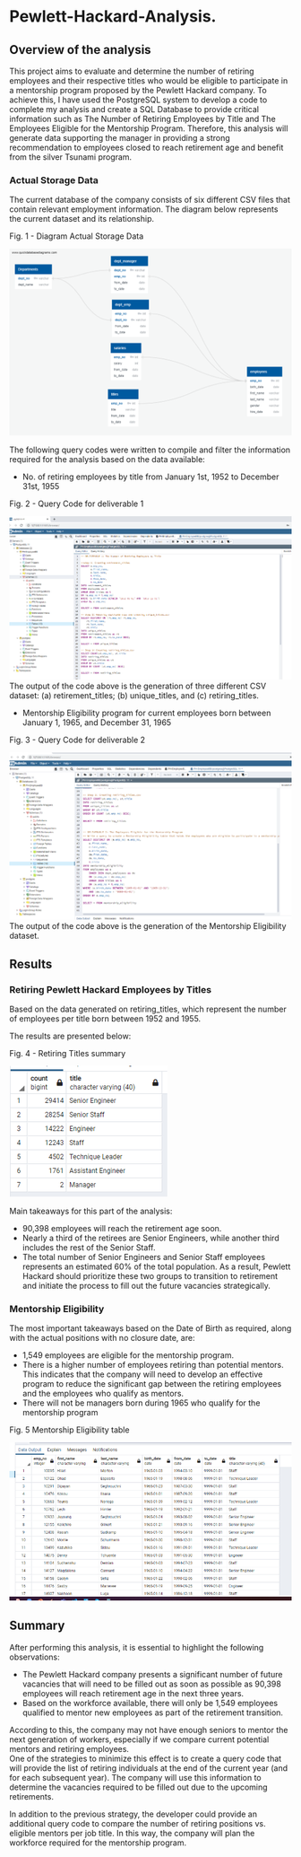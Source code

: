 # Pewlett-Hackard-Analysis.

## Overview of the analysis

This project aims to evaluate and determine the number of retiring employees and their respective titles who would be eligible to participate in a mentorship program proposed by the Pewlett Hackard company.
To achieve this, I have used the PostgreSQL system to develop a code to complete my analysis and create a SQL Database to provide critical information such as The Number of Retiring Employees by Title and The Employees Eligible for the Mentorship Program. Therefore, this analysis will generate data supporting the manager in providing a strong recommendation to  employees closed to reach retirement age and benefit from the silver Tsunami program.
### Actual Storage Data
The current database of the company consists of six different CSV files that contain relevant employment information. The diagram below represents the current dataset and its relationship.

Fig. 1 - Diagram Actual Storage Data 

![](https://github.com/Marietas/Pewlett-Hackard-Analysis./blob/main/EmployeeDB.png)

The following query codes were written to compile and filter the information required for the analysis based on the data available:

- No. of retiring employees by title from January 1st, 1952 to December 31st, 1955

Fig. 2 - Query Code for deliverable 1

![](https://github.com/Marietas/Pewlett-Hackard-Analysis./blob/main/code%20deli-1.PNG)
The output of the code above is the generation of  three different CSV dataset: (a) retirement_titles; (b) unique_titles, and (c) retiring_titles.

- Mentorship Eligibility program for current employees born between January 1, 1965, and December 31, 1965

Fig. 3 - Query Code for deliverable 2

![](https://github.com/Marietas/Pewlett-Hackard-Analysis./blob/main/code%20deli-2.PNG)
The output of the code above is the generation of the Mentorship Eligibility dataset.

## Results

### Retiring Pewlett Hackard Employees by Titles

Based on the data generated on retiring_titles, which represent the number of employees per title born between 1952 and 1955. 

The results are presented below:

Fig. 4 - Retiring Titles summary

![](https://github.com/Marietas/Pewlett-Hackard-Analysis./blob/main/retiring_titles.PNG)

Main takeaways for this part of the analysis:
- 90,398 employees will reach the retirement age soon. 
- Nearly a third of the retirees are Senior Engineers, while another third includes the rest of the Senior Staff. 
- The total number of Senior Engineers and Senior Staff employees represents an estimated 60% of the total population.  As a result, Pewlett Hackard should prioritize these two groups to transition to retirement and initiate the process to fill out the future vacancies strategically.

### Mentorship Eligibility

The most important takeaways based on the Date of Birth as required, along with the actual positions with no closure date, are:
- 1,549 employees are eligible for the mentorship program.
- There is a higher number of employees retiring than potential mentors. This indicates that the company will need to develop an effective program to reduce the significant gap between the retiring employees and the employees who qualify as mentors. 
- There will not be managers born during 1965 who qualify for the mentorship program

Fig. 5 Mentorship Eligibility table

![](https://github.com/Marietas/Pewlett-Hackard-Analysis./blob/main/mentorship_eligibility.PNG)

## Summary

After performing this analysis, it is essential to highlight the following observations:

- The Pewlett Hackard company presents a significant number of future vacancies that will need to be filled out as soon as possible as  90,398 employees will reach retirement age in the next three years.  
- Based on the workforce available, there will only be  1,549 employees qualified to mentor new employees as part of the retirement transition.  

According to this, the company may not have enough seniors to mentor the next generation of workers, especially if we compare current potential mentors and retiring employees.  
One of the strategies to minimize this effect is to create a query code that will provide the list of retiring individuals at the end of the current year (and for each subsequent year). The company will use this information to determine the vacancies required to be filled out due to the upcoming retirements.  

In addition to the previous strategy, the developer could provide an additional query code to compare the number of retiring positions vs. eligible mentors per job title. In this way, the company will plan the workforce required for the mentorship program. 
